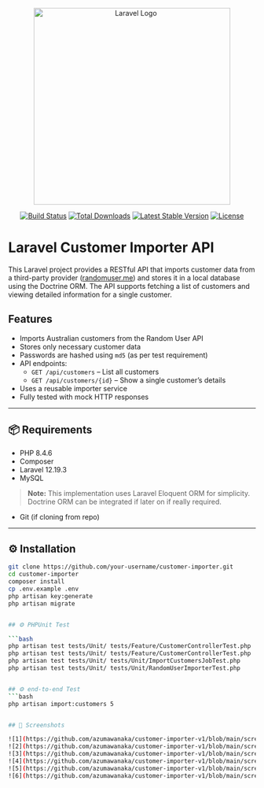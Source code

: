 <p align="center"><a href="https://laravel.com" target="_blank"><img src="https://raw.githubusercontent.com/laravel/art/master/logo-lockup/5%20SVG/2%20CMYK/1%20Full%20Color/laravel-logolockup-cmyk-red.svg" width="400" alt="Laravel Logo"></a></p>

<p align="center">
<a href="https://github.com/laravel/framework/actions"><img src="https://github.com/laravel/framework/workflows/tests/badge.svg" alt="Build Status"></a>
<a href="https://packagist.org/packages/laravel/framework"><img src="https://img.shields.io/packagist/dt/laravel/framework" alt="Total Downloads"></a>
<a href="https://packagist.org/packages/laravel/framework"><img src="https://img.shields.io/packagist/v/laravel/framework" alt="Latest Stable Version"></a>
<a href="https://packagist.org/packages/laravel/framework"><img src="https://img.shields.io/packagist/l/laravel/framework" alt="License"></a>
</p>


# Laravel Customer Importer API

This Laravel project provides a RESTful API that imports customer data from a third-party provider ([randomuser.me](https://randomuser.me/api)) and stores it in a local database using the Doctrine ORM. The API supports fetching a list of customers and viewing detailed information for a single customer.

## Features

- Imports Australian customers from the Random User API
- Stores only necessary customer data
- Passwords are hashed using `md5` (as per test requirement)
- API endpoints:
  - `GET /api/customers` – List all customers
  - `GET /api/customers/{id}` – Show a single customer’s details
- Uses a reusable importer service
- Fully tested with mock HTTP responses

---

## 📦 Requirements

- PHP 8.4.6
- Composer
- Laravel 12.19.3
- MySQL
> **Note:** This implementation uses Laravel Eloquent ORM for simplicity. Doctrine ORM can be integrated if later on if really required.
- Git (if cloning from repo)

---

## ⚙️ Installation

```bash
git clone https://github.com/your-username/customer-importer.git
cd customer-importer
composer install
cp .env.example .env
php artisan key:generate
php artisan migrate


## ⚙️ PHPUnit Test

```bash
php artisan test tests/Unit/ tests/Feature/CustomerControllerTest.php
php artisan test tests/Unit/ tests/Feature/CustomerControllerTest.php
php artisan test tests/Unit/ tests/Unit/ImportCustomersJobTest.php
php artisan test tests/Unit/ tests/Unit/RandomUserImporterTest.php


## ⚙️ end-to-end Test
```bash
php artisan import:customers 5


## 📸 Screenshots

![1](https://github.com/azumawanaka/customer-importer-v1/blob/main/screenshots/1.png)
![2](https://github.com/azumawanaka/customer-importer-v1/blob/main/screenshots/2.png)
![3](https://github.com/azumawanaka/customer-importer-v1/blob/main/screenshots/3.png)
![4](https://github.com/azumawanaka/customer-importer-v1/blob/main/screenshots/4.png)
![5](https://github.com/azumawanaka/customer-importer-v1/blob/main/screenshots/5.png)
![6](https://github.com/azumawanaka/customer-importer-v1/blob/main/screenshots/6.png)
